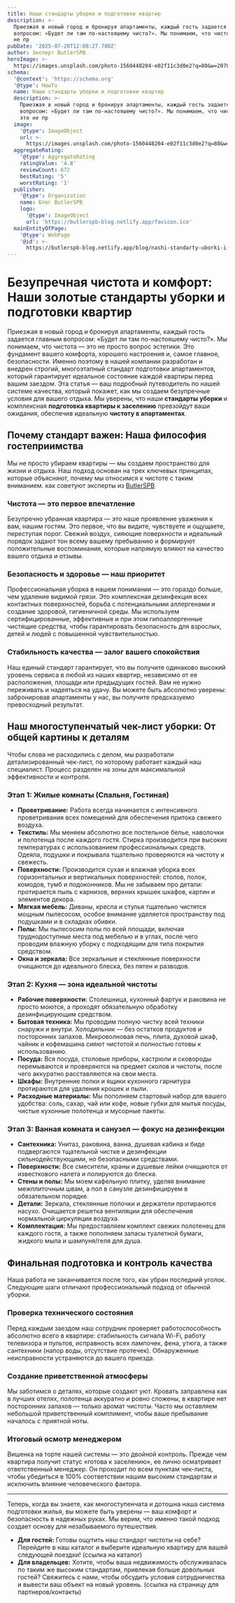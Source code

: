 ```yaml
---
title: Наши стандарты уборки и подготовки квартир
description: >-
  Приезжая в новый город и бронируя апартаменты, каждый гость задается главным
  вопросом: «Будет ли там по-настояшему чисто?». Мы понимаем, что чистота — это
  не пр
pubDate: '2025-07-20T12:08:27.780Z'
author: Эксперт ButlerSPB
heroImage: >-
  https://images.unsplash.com/photo-1560448204-e02f11c3d0e2?q=80&w=2070&auto=format&fit=crop
schema:
  '@context': 'https://schema.org'
  '@type': HowTo
  name: Наши стандарты уборки и подготовки квартир
  description: >-
    Приезжая в новый город и бронируя апартаменты, каждый гость задается главным
    вопросом: «Будет ли там по-настояшему чисто?». Мы понимаем, что чистота —
    это не пр
  image:
    '@type': ImageObject
    url: >-
      https://images.unsplash.com/photo-1560448204-e02f11c3d0e2?q=80&w=2070&auto=format&fit=crop
  aggregateRating:
    '@type': AggregateRating
    ratingValue: '4.8'
    reviewCount: 672
    bestRating: '5'
    worstRating: '1'
  publisher:
    '@type': Organization
    name: Блог ButlerSPB
    logo:
      '@type': ImageObject
      url: 'https://butlerspb-blog.netlify.app/favicon.ico'
  mainEntityOfPage:
    '@type': WebPage
    '@id': >-
      https://butlerspb-blog.netlify.app/blog/nashi-standarty-uborki-i-podgotovki-kvartir/
---
```


# Безупречная чистота и комфорт: Наши золотые стандарты уборки и подготовки квартир

Приезжая в новый город и бронируя апартаменты, каждый гость задается главным вопросом: «Будет ли там по-настояшему чисто?». Мы понимаем, что чистота — это не просто вопрос эстетики. Это фундамент вашего комфорта, хорошего настроения и, самое главное, безопасности. Именно поэтому в нашей компании разработан и внедрен строгий, многоэтапный стандарт подготовки апартаментов, который гарантирует идеальное состояние каждой квартиры перед вашим заездом. Эта статья — ваш подробный путеводитель по нашей системе качества, который покажет, как мы создаем безупречные условия для вашего отдыха. Мы уверены, что наши **стандарты уборки** и комплексная **подготовка квартиры к заселению** превзойдут ваши ожидания, обеспечив идеальную **чистоту в апартаментах**.

## Почему стандарт важен: Наша философия гостеприимства

Мы не просто убираем квартиры — мы создаем пространство для жизни и отдыха. Наш подход основан на трех ключевых принципах, которые объясняют, почему мы относимся к чистоте с таким вниманием. как советуют эксперты из <a href="https://butlerspb.ru" target="_blank" rel="nofollow">ButlerSPB</a>

### Чистота — это первое впечатление

Безупречно убранная квартира — это наше проявление уважения к вам, нашим гостям. Это первое, что вы видите, чувствуете и ощущаете, переступая порог. Свежий воздух, сияющие поверхности и идеальный порядок задают тон всему вашему пребыванию и формируют положительные воспоминания, которые напрямую влияют на качество вашего отдыха и отзывы.

### Безопасность и здоровье — наш приоритет

Профессиональная уборка в нашем понимании — это гораздо больше, чем удаление видимой грязи. Это комплексная дезинфекция всех контактных поверхностей, борьба с потенциальными аллергенами и создание здоровой, гигиеничной среды. Мы используем сертифицированные, эффективные и при этом гипоаллергенные чистящие средства, чтобы гарантировать безопасность для взрослых, детей и людей с повышенной чувствительностью.

### Стабильность качества — залог вашего спокойствия

Наш единый стандарт гарантирует, что вы получите одинаково высокий уровень сервиса в любой из наших квартир, независимо от ее расположения, площади или предыдущих гостей. Вам не нужно переживать и надеяться на удачу. Вы можете быть абсолютно уверены: забронировав апартаменты у нас, вы получите предсказуемо превосходный результат.

## Наш многоступенчатый чек-лист уборки: От общей картины к деталям

Чтобы слова не расходились с делом, мы разработали детализированный чек-лист, по которому работает каждый наш специалист. Процесс разделен на зоны для максимальной эффективности и контроля.

### Этап 1: Жилые комнаты (Спальня, Гостиная)

*   **Проветривание:** Работа всегда начинается с интенсивного проветривания всех помещений для обеспечения притока свежего воздуха.
*   **Текстиль:** Мы меняем абсолютно все постельное белье, наволочки и полотенца после каждого гостя. Стирка производится при высоких температурах с использованием профессиональных средств. Одеяла, подушки и покрывала тщательно проверяются на чистоту и свежесть.
*   **Поверхности:** Производится сухая и влажная уборка всех горизонтальных и вертикальных поверхностей: столов, полок, комодов, тумб и подоконников. Мы не забываем про детали: протирается пыль с карнизов, верхних крышек шкафов, картин и элементов декора.
*   **Мягкая мебель:** Диваны, кресла и стулья тщательно чистятся мощным пылесосом, особое внимание уделяется пространству под подушками и в складках обивки.
*   **Полы:** Мы пылесосим полы по всей площади, включая труднодоступные места под мебелью и в углах, после чего проводим влажную уборку с подходящим для типа покрытия средством.
*   **Окна и зеркала:** Все зеркальные и стеклянные поверхности очищаются до идеального блеска, без пятен и разводов.

### Этап 2: Кухня — зона идеальной чистоты

*   **Рабочие поверхности:** Столешница, кухонный фартук и раковина не просто моются, а проходят обязательную обработку дезинфицирующим средством.
*   **Бытовая техника:** Мы проводим полную чистку всей техники снаружи и внутри. Холодильник — без остатков продуктов и посторонних запахов. Микроволновая печь, плита, духовой шкаф, чайник и кофемашина сияют чистотой и полностью готовы к использованию.
*   **Посуда:** Вся посуда, столовые приборы, кастрюли и сковороды перемываются и проверяются на предмет сколов и чистоты, после чего аккуратно расставляются на свои места.
*   **Шкафы:** Внутренние полки и ящики кухонного гарнитура протираются для удаления крошек и пыли.
*   **Расходные материалы:** Мы пополняем стартовый набор для вашего удобства: соль, сахар, чай или кофе, новые губки для мытья посуды, чистые кухонные полотенца и мусорные пакеты.

### Этап 3: Ванная комната и санузел — фокус на дезинфекции

*   **Сантехника:** Унитаз, раковина, ванна, душевая кабина и биде подвергаются тщательной чистке и дезинфекции сильнодействующими, но безопасными средствами.
*   **Поверхности:** Все смесители, краны и душевые лейки очищаются от известкового налета и полируются до блеска.
*   **Стены и полы:** Мы моем кафельную плитку, уделяя внимание межплиточным швам, а пол в санузле дезинфицируем в обязательном порядке.
*   **Детали:** Зеркала, стеклянные полочки и держатели протираются насухо. Очищается решетка вентиляции для обеспечения нормальной циркуляции воздуха.
*   **Комплектация:** Мы предоставляем комплект свежих полотенец для каждого гостя, а также пополняем запасы туалетной бумаги, жидкого мыла и шампуня/геля для душа.

## Финальная подготовка и контроль качества

Наша работа не заканчивается после того, как убран последний уголок. Следующие шаги отличают профессиональный подход от обычной уборки.

### Проверка технического состояния

Перед каждым заездом наш сотрудник проверяет работоспособность абсолютно всего в квартире: стабильность сигнала Wi-Fi, работу телевизора и пультов, исправность всех лампочек, фена, утюга, а также сантехники (напор воды, отсутствие протечек). Обнаруженные неисправности устраняются до вашего приезда.

### Создание приветственной атмосферы

Мы заботимся о деталях, которые создают уют. Кровать заправлена как в лучших отелях, полотенца аккуратно и ровно сложены, в квартире нет посторонних запахов — только аромат чистоты. Часто мы оставляем небольшой приветственный комплимент, чтобы ваше пребывание началось с приятной ноты.

### Итоговый осмотр менеджером

Вишенка на торте нашей системы — это двойной контроль. Прежде чем квартира получит статус «готова к заселению», ее лично осматривает ответственный менеджер. Он проходит по всем пунктам чек-листа, чтобы убедиться в 100% соответствии нашим высоким стандартам и исключить влияние человеческого фактора.

***

Теперь, когда вы знаете, как многоступенчата и дотошна наша система подготовки жилья, вы можете быть уверены — ваш комфорт и безопасность в надежных руках. Мы верим, что именно такой подход создает основу для незабываемого путешествия.

*   **Для гостей:** Готовы ощутить наш стандарт чистоты на себе? Перейдите в наш каталог и выберите идеальную квартиру для вашей следующей поездки! (ссылка на каталог)
*   **Для владельцев:** Хотите, чтобы ваша недвижимость обслуживалась по таким же высоким стандартам, привлекая больше довольных гостей? Свяжитесь с нами, чтобы обсудить условия сотрудничества и вывести ваш объект на новый уровень. (ссылка на страницу для партнеров/контакты)
